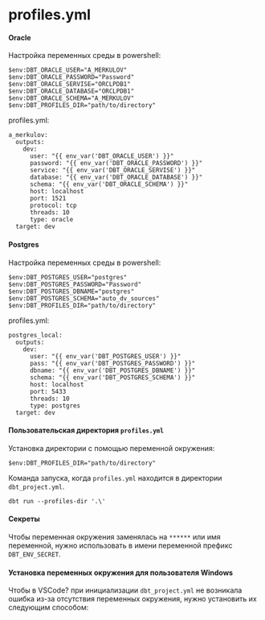 # profiles.yml

#### Oracle

Настройка переменных среды в powershell:
```
$env:DBT_ORACLE_USER="A_MERKULOV"
$env:DBT_ORACLE_PASSWORD="Password"
$env:DBT_ORACLE_SERVISE="ORCLPDB1"
$env:DBT_ORACLE_DATABASE="ORCLPDB1"
$env:DBT_ORACLE_SCHEMA="A_MERKULOV"
$env:DBT_PROFILES_DIR="path/to/directory"
```

profiles.yml:
```
a_merkulov:
  outputs:
    dev:
      user: "{{ env_var('DBT_ORACLE_USER') }}"
      password: "{{ env_var('DBT_ORACLE_PASSWORD') }}"
      service: "{{ env_var('DBT_ORACLE_SERVISE') }}"
      database: "{{ env_var('DBT_ORACLE_DATABASE') }}"
      schema: "{{ env_var('DBT_ORACLE_SCHEMA') }}"
      host: localhost
      port: 1521
      protocol: tcp
      threads: 10
      type: oracle
  target: dev
```

#### Postgres

Настройка переменных среды в powershell:
```
$env:DBT_POSTGRES_USER="postgres"
$env:DBT_POSTGRES_PASSWORD="Password"
$env:DBT_POSTGRES_DBNAME="postgres"
$env:DBT_POSTGRES_SCHEMA="auto_dv_sources"
$env:DBT_PROFILES_DIR="path/to/directory"
```

profiles.yml:
```
postgres_local:
  outputs:
    dev:
      user: "{{ env_var('DBT_POSTGRES_USER') }}"
      pass: "{{ env_var('DBT_POSTGRES_PASSWORD') }}"
      dbname: "{{ env_var('DBT_POSTGRES_DBNAME') }}"
      schema: "{{ env_var('DBT_POSTGRES_SCHEMA') }}"
      host: localhost
      port: 5433
      threads: 10
      type: postgres
  target: dev
```

#### Пользовательская директория `profiles.yml`

Установка директории с помощью переменной окружения:
```
$env:DBT_PROFILES_DIR="path/to/directory"
```
Команда запуска, когда `profiles.yml` находится в директории `dbt_project.yml`.
```
dbt run --profiles-dir '.\'
```

#### Секреты

Чтобы переменная окружения заменялась на `******` или имя переменной, нужно использовать в имени переменной префикс `DBT_ENV_SECRET`.

#### Установка переменных окружения для пользователя Windows
Чтобы в VSCode? при инициализации `dbt_project.yml` не возникала ошибка из-за отсутствия переменных окружения, нужно установить их следующим способом:
```

```